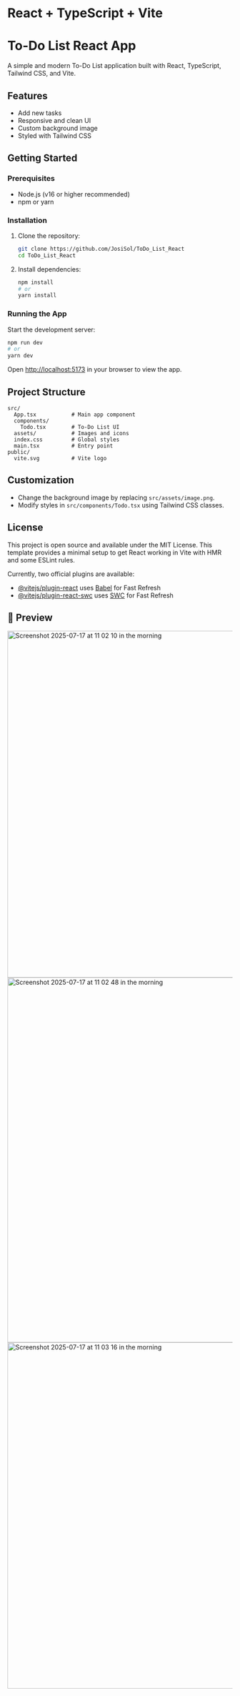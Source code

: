 # React + TypeScript + Vite

# To-Do List React App

A simple and modern To-Do List application built with React, TypeScript, Tailwind CSS, and Vite.

## Features

- Add new tasks
- Responsive and clean UI
- Custom background image
- Styled with Tailwind CSS

## Getting Started

### Prerequisites

- Node.js (v16 or higher recommended)
- npm or yarn

### Installation

1. Clone the repository:
   ```bash
   git clone https://github.com/JosiSol/ToDo_List_React
   cd ToDo_List_React
   ```
2. Install dependencies:
   ```bash
   npm install
   # or
   yarn install
   ```

### Running the App

Start the development server:

```bash
npm run dev
# or
yarn dev
```

Open [http://localhost:5173](http://localhost:5173) in your browser to view the app.

## Project Structure

```
src/
  App.tsx           # Main app component
  components/
    Todo.tsx        # To-Do List UI
  assets/           # Images and icons
  index.css         # Global styles
  main.tsx          # Entry point
public/
  vite.svg          # Vite logo
```

## Customization

- Change the background image by replacing `src/assets/image.png`.
- Modify styles in `src/components/Todo.tsx` using Tailwind CSS classes.

## License

This project is open source and available under the MIT License.
This template provides a minimal setup to get React working in Vite with HMR and some ESLint rules.

Currently, two official plugins are available:

- [@vitejs/plugin-react](https://github.com/vitejs/vite-plugin-react/blob/main/packages/plugin-react) uses [Babel](https://babeljs.io/) for Fast Refresh
- [@vitejs/plugin-react-swc](https://github.com/vitejs/vite-plugin-react/blob/main/packages/plugin-react-swc) uses [SWC](https://swc.rs/) for Fast Refresh

## 📸 Preview

<img width="1440" height="776" alt="Screenshot 2025-07-17 at 11 02 10 in the morning" src="https://github.com/user-attachments/assets/d7af44bf-0855-462f-a2b8-b7168fd60a55" />

<img width="1440" height="817" alt="Screenshot 2025-07-17 at 11 02 48 in the morning" src="https://github.com/user-attachments/assets/c6d95384-d5a0-415f-85f1-3b1af11ea2f5" />

<img width="1440" height="775" alt="Screenshot 2025-07-17 at 11 03 16 in the morning" src="https://github.com/user-attachments/assets/2832b624-d01f-4610-93fe-a475c7b7904b" />


